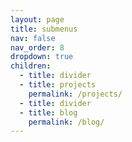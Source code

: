 ```yaml
---
layout: page
title: submenus
nav: false
nav_order: 8
dropdown: true
children:
  - title: divider
  - title: projects
    permalink: /projects/
  - title: divider
  - title: blog
    permalink: /blog/
---
```

